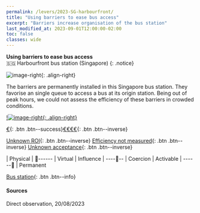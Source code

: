```yaml
---
permalink: /levers/2023-SG-harbourfront/
title: "Using barriers to ease bus access"
excerpt: "Barriers increase organisation of the bus station"
last_modified_at: 2023-09-01T12:00:00-02:00
toc: false
classes: wide
---
```


**Using barriers to ease bus access**<br>
🇸🇬 Harbourfront bus station (Singapore)
{: .notice}

![image-right](https://github.com/Mind-the-Cap/Mind-the-Cap.github.io/assets/19514464/4d33c775-0c1e-417b-99b4-cb079adb4bd0){: .align-right}

The barriers are permanently installed in this Singapore bus station. They favorise an single queue to access a bus at its origin station. Being out of peak hours, we could not assess the efficiency of these barriers in crowded conditions.

[!![image-right](https://github.com/Mind-the-Cap/Mind-the-Cap.github.io/assets/19514464/0fba6121-c144-4107-ab6e-745c27c52e09){: .align-right}](https://www.openstreetmap.org/#map=19/1.26656/103.81889)


[€](#link){: .btn .btn--success}[€€€€](#link){: .btn .btn--inverse} 

[Unknown ROI](#link){: .btn .btn--inverse}
[Efficiency not measured](#link){: .btn .btn--inverse}
[Unknown acceptance](#link){: .btn .btn--inverse}

| Physical | 🔵------ | Virtual
| Influence | ----🔵-- | Coercion
| Activable | ------🔵 | Permanent

[Bus station](#link){: .btn .btn--info}

#### Sources
Direct observation, 20/08/2023
